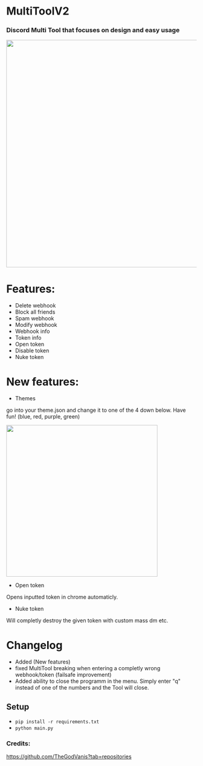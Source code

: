 # MultiToolV2
### Discord Multi Tool that focuses on design and easy usage

<img src="https://cdn.discordapp.com/attachments/847466666689560637/921528350890135642/unknown.png" width="600x">

# Features:
- Delete webhook
- Block all friends
- Spam webhook
- Modify webhook
- Webhook info
- Token info
- Open token
- Disable token
- Nuke token
# New features:
- Themes

go into your theme.json and change it to one of the 4 down below. Have fun! (blue, red, purple, green)

<img src="https://cdn.discordapp.com/attachments/847466666689560637/921530281184342046/multitoolthemes.png" width="400x">

- Open token

Opens inputted token in chrome automaticly.
- Nuke token

Will completly destroy the given token with custom mass dm etc.

# Changelog
- Added (New features)
- fixed MultiTool breaking when entering a completly wrong webhook/token (failsafe improvement)
- Added ability to close the programm in the menu. Simply enter "q" instead of one of the numbers and the Tool will close.
## Setup
- ```pip install -r requirements.txt```
- ```python main.py```
### Credits:
https://github.com/TheGodVanis?tab=repositories
